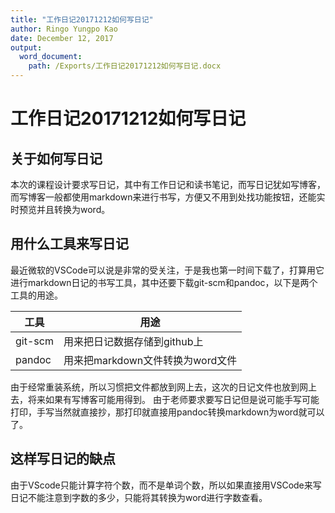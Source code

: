 ```yaml
---
title: "工作日记20171212如何写日记"
author: Ringo Yungpo Kao
date: December 12, 2017
output:
  word_document:
    path: /Exports/工作日记20171212如何写日记.docx
---
```


# 工作日记20171212如何写日记

## 关于如何写日记
本次的课程设计要求写日记，其中有工作日记和读书笔记，而写日记犹如写博客，而写博客一般都使用markdown来进行书写，方便又不用到处找功能按钮，还能实时预览并且转换为word。

## 用什么工具来写日记
最近微软的VSCode可以说是非常的受关注，于是我也第一时间下载了，打算用它进行markdown日记的书写工具，其中还要下载git-scm和pandoc，以下是两个工具的用途。

工具 | 用途
---- | -----
git-scm | 用来把日记数据存储到github上
pandoc | 用来把markdown文件转换为word文件

由于经常重装系统，所以习惯把文件都放到网上去，这次的日记文件也放到网上去，将来如果有写博客可能用得到。
由于老师要求要写日记但是说可能手写可能打印，手写当然就直接抄，那打印就直接用pandoc转换markdown为word就可以了。

## 这样写日记的缺点
由于VScode只能计算字符个数，而不是单词个数，所以如果直接用VSCode来写日记不能注意到字数的多少，只能将其转换为word进行字数查看。